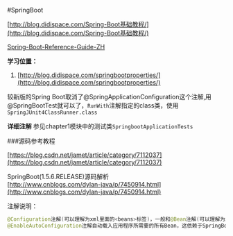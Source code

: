 #SpringBoot

[http://blog.didispace.com/Spring-Boot基础教程/](http://blog.didispace.com/Spring-Boot基础教程/)

[Spring-Boot-Reference-Guide-ZH](http://blog.didispace.com/books/spring-boot-reference/)

**学习位置：**  
1. [http://blog.didispace.com/springbootproperties/](http://blog.didispace.com/springbootproperties/)

较新版的Spring Boot取消了@SpringApplicationConfiguration这个注解,用@SpringBootTest就可以了，`RunWith`注解指定的class类，使用`SpringJUnit4ClassRunner.class`

**详细注解** 参见chapter1模块中的测试类`SpringbootApplicationTests`

###源码参考教程

[https://blog.csdn.net/jamet/article/category/7112037](https://blog.csdn.net/jamet/article/category/7112037)

SpringBoot(1.5.6.RELEASE)源码解析  
[http://www.cnblogs.com/dylan-java/p/7450914.html](http://www.cnblogs.com/dylan-java/p/7450914.html)

注解说明：

```java
@Configuration注解(可以理解为xml里面的<beans>标签)，一般和@Bean注解(可以理解为xml里面的<bean>标签)搭配使用。使用这2个注解可以创建一个配置类
@EnableAutoConfiguration注解自动载入应用程序所需要的所有Bean，这依赖于SpringBoot在类路径中的查找
```